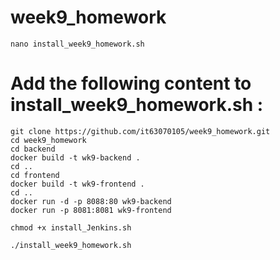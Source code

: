 # week9_homework

```
nano install_week9_homework.sh
```
# Add the following content to install_week9_homework.sh :
```
git clone https://github.com/it63070105/week9_homework.git
cd week9_homework
cd backend
docker build -t wk9-backend .
cd ..
cd frontend
docker build -t wk9-frontend .
cd ..
docker run -d -p 8088:80 wk9-backend
docker run -p 8081:8081 wk9-frontend
```
```
chmod +x install_Jenkins.sh
```
```
./install_week9_homework.sh
```
